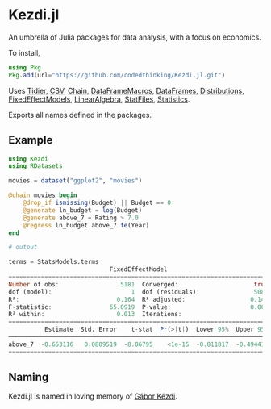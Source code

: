 # Kezdi.jl
An umbrella of Julia packages for data analysis, with a focus on economics.

To install,
```julia
using Pkg
Pkg.add(url="https://github.com/codedthinking/Kezdi.jl.git")
```

Uses [Tidier](https://tidierorg.github.io/Tidier.jl/dev/), [CSV](https://csv.juliadata.org/stable/), [Chain](https://github.com/jkrumbiegel/Chain.jl), [DataFrameMacros](https://github.com/jkrumbiegel/DataFrameMacros.jl), [DataFrames](https://dataframes.juliadata.org/stable/), [Distributions](https://juliastats.org/Distributions.jl/stable/), [FixedEffectModels](https://github.com/FixedEffects/FixedEffectModels.jl), [LinearAlgebra](https://docs.julialang.org/en/v1/stdlib/LinearAlgebra/), [StatFiles](https://github.com/queryverse/StatFiles.jl), [Statistics](https://docs.julialang.org/en/v1/stdlib/Statistics/).

Exports all names defined in the packages.

## Example
```julia
using Kezdi
using RDatasets

movies = dataset("ggplot2", "movies")

@chain movies begin
	@drop_if ismissing(Budget) || Budget == 0
	@generate ln_budget = log(Budget)
	@generate above_7 = Rating > 7.0
	@regress ln_budget above_7 fe(Year)
end

# output

terms = StatsModels.terms
                            FixedEffectModel                            
========================================================================
Number of obs:                 5181  Converged:                     true
dof (model):                      1  dof (residuals):               5087
R²:                           0.164  R² adjusted:                  0.149
F-statistic:                65.0919  P-value:                      0.000
R² within:                    0.013  Iterations:                       1
========================================================================
          Estimate  Std. Error    t-stat  Pr(>|t|)  Lower 95%  Upper 95%
────────────────────────────────────────────────────────────────────────
above_7  -0.653116   0.0809519  -8.06795    <1e-15  -0.811817  -0.494416
========================================================================
```

## Naming
Kezdi.jl is named in loving memory of [Gábor Kézdi](https://kezdigabor.life/).
